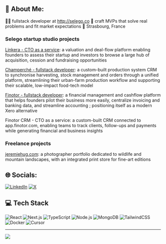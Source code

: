 ## 💫 About Me:

👨‍💻 fullstack developer at http://selego.co
🔧 craft MVPs that solve real problems and fit market expectations
🥨 Strasbourg, France 

### Selego startup studio projects 

[Linkera - CTO as a service](app.linkera.com): a valuation and deal-flow platform enabling founders to assess their startup and investors to browse a large hub of acquisition, cession and fundraising opportunities

[Champerché - fullstack developer](www.champerche.fr): a custom-built production system CRM to synchronise harvesting, stock management and orders through a unified platform, streamlining their urban-farm production workflow and supporting their scalable, low-impact food-tech model

[Finotor - fullstack developer](app.finotor.com): a financial management and cashflow platform that helps founders pilot their business more easily, centralize invoicing and banking data, and streamline accounting ; positioning itself as a modern Xero alternative

Finotor CRM - CTO as a service: a custom-built CRM connected to app.finotor.com, enabling teams to track clients, follow-ups and payments while generating financial and business insights

### Freelance projects

[jeremiehug.com](jeremiehug.com): a photographer portfolio dedicated to wildlife and mountain landscapes, with an integrated print store for fine-art editions

## 🌐 Socials:
[![LinkedIn](https://img.shields.io/badge/LinkedIn-%230077B5.svg?logo=linkedin&logoColor=white)](https://linkedin.com/in/quentinpages) [![X](https://img.shields.io/badge/X-%23000000.svg?style=flat&logo=x&logoColor=white)](https://twitter.com/ash1ns)

## 💻 Tech Stack

![React](https://img.shields.io/badge/React-20232a?style=flat&logo=react&logoColor=61DAFB) ![Next.js](https://img.shields.io/badge/Next.js-000000?style=flat&logo=next.js&logoColor=white) ![TypeScript](https://img.shields.io/badge/TypeScript-3178C6?style=flat&logo=typescript&logoColor=white) ![Node.js](https://img.shields.io/badge/Node.js-339933?style=flat&logo=node.js&logoColor=white) ![MongoDB](https://img.shields.io/badge/MongoDB-47A248?style=flat&logo=mongodb&logoColor=white) ![TailwindCSS](https://img.shields.io/badge/TailwindCSS-38B2AC?style=flat&logo=tailwind-css&logoColor=white) ![Docker](https://img.shields.io/badge/Docker-0db7ed?style=flat&logo=docker&logoColor=white) ![Cursor](https://img.shields.io/badge/Cursor-000000?style=flat&logo=visualstudiocode&logoColor=white)

---
[![](https://visitcount.itsvg.in/api?id=qpages&icon=0&color=12)](https://visitcount.itsvg.in)

<!-- made with GPRM ( https://gprm.itsvg.in ) -->
